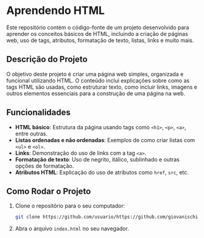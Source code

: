 
# Aprendendo HTML

Este repositório contém o código-fonte de um projeto desenvolvido para aprender os conceitos básicos de HTML, incluindo a criação de páginas web, uso de tags, atributos, formatação de texto, listas, links e muito mais.

## Descrição do Projeto

O objetivo deste projeto é criar uma página web simples, organizada e funcional utilizando HTML. O conteúdo inclui explicações sobre como as tags HTML são usadas, como estruturar texto, como incluir links, imagens e outros elementos essenciais para a construção de uma página na web.


## Funcionalidades

- **HTML básico**: Estrutura da página usando tags como `<h1>`, `<p>`, `<a>`, entre outras.
- **Listas ordenadas e não ordenadas**: Exemplos de como criar listas com `<ul>` e `<ol>`.
- **Links**: Demonstração do uso de links com a tag `<a>`.
- **Formatação de texto**: Uso de negrito, itálico, sublinhado e outras opções de formatação.
- **Atributos HTML**: Explicação do uso de atributos como `href`, `src`, etc.

## Como Rodar o Projeto

1. Clone o repositório para o seu computador:

   ```bash
   git clone https://github.com/usuario/https://github.com/giovanischitcoski/primeira-pagina-web.git
   ```

2. Abra o arquivo `index.html` no seu navegador.
